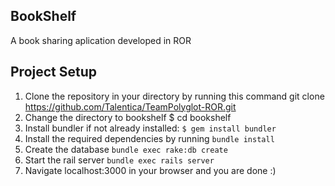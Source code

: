 ## BookShelf
A book sharing aplication developed in ROR

## Project Setup
1. Clone the repository in your directory by running this command
   git clone https://github.com/Talentica/TeamPolyglot-ROR.git
2. Change the directory to bookshelf
    $ cd bookshelf
3. Install bundler if not already installed: `$ gem install bundler`
4. Install the required dependencies by running `bundle install`
5. Create the database 
    `bundle exec rake:db create`
6. Start the rail server
    `bundle exec rails server`
7. Navigate localhost:3000 in your browser and you are done :)
